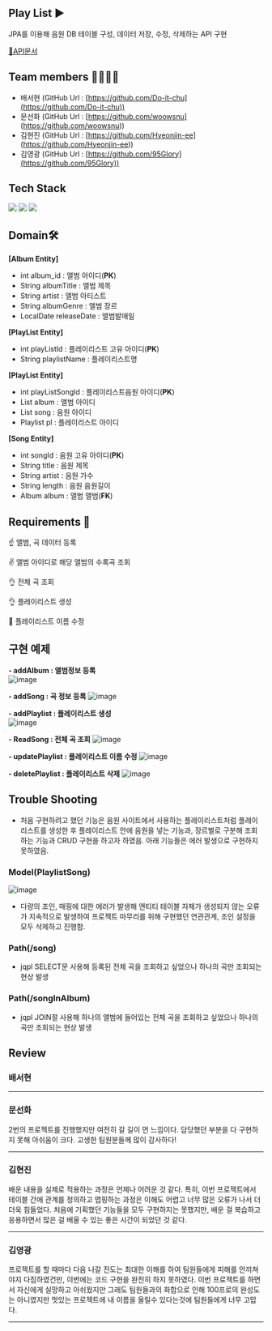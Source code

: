 

## Play List ▶️
JPA를 이용해 음원 DB 테이블 구성, 데이터 저장, 수정, 삭제하는  API 구현

[📃API문서](https://documenter.getpostman.com/view/20722114/Uz5DocYH)

## Team members 👩‍👩‍👦‍👦

-   배서현 (GitHub Url :  [https://github.com/Do-it-chu](https://github.com/Do-it-chu))  
-   문선화 (GitHub Url :  [https://github.com/woowsnu] (https://github.com/woowsnu))  
-   김현진 (GitHub Url :  [https://github.com/Hyeonjin-ee] (https://github.com/Hyeonjin-ee))  
-   김영광 (GitHub Url :  [https://github.com/95Glory](https://github.com/95Glory))  

## Tech Stack
<img src="https://img.shields.io/badge/mysql-4479A1?style=for-the-badge&logo=mysql&logoColor=white">  <img src="https://img.shields.io/badge/spring-6DB33F?style=for-the-badge&logo=spring&logoColor=white">   <img src="https://img.shields.io/badge/java-007396?style=for-the-badge&logo=java&logoColor=white">   

## Domain🛠️
**[Album Entity]**
* int album_id : 앨범 아이디(**PK**)
* String albumTitle : 앨범 제목
* String artist : 앨범 아티스트  
* String albumGenre : 앨범 장르
* LocalDate releaseDate : 앨범발매일

**[PlayList Entity]**
* int playListId : 플레이리스트 고유 아이디(**PK**)
* String playlistName : 플레이리스트명

**[PlayList Entity]**

* int playListSongId : 플레이리스트음원 아이디(**PK**)
* List<Album> album : 앨범 아이디
* List<Song> song : 음원 아이디
* Playlist pl : 플레이리스트 아이디

**[Song Entity]**
* int songId : 음원 고유 아이디(**PK**)
* String title : 음원 제목
* String artist : 음원 가수
* String length : 음원 음원길이	
* Album album : 앨범 앨범(**FK**)


## Requirements 🤔

☝️ 앨범, 곡 데이터 등록  

✌️ 앨범 아이디로 해당 앨범의 수록곡 조회

👌 전체 곡 조회

👌 플레이리스트 생성

🖖 플레이리스트 이름 수정


##   구현 예제

**- addAlbum : 앨범정보 등록**   
![image](https://user-images.githubusercontent.com/105709187/171051563-f940ac65-a4c3-4338-bfa0-c80017b39a5e.png)

**- addSong : 곡 정보 등록**
![image](https://user-images.githubusercontent.com/105709187/171051826-5604f7a3-7544-405d-824c-508ce283871b.png)

**- addPlaylist : 플레이리스트 생성**  
![image](https://user-images.githubusercontent.com/105709187/171051903-3541fc28-6f91-410f-b2aa-37b5cc25f6a6.png)

**- ReadSong : 전체 곡 조회**
![image](https://user-images.githubusercontent.com/105709187/171051991-266a786d-59e5-4579-893e-54ca902d230d.png)

**- updatePlaylist : 플레이리스트 이름 수정** 
![image](https://user-images.githubusercontent.com/105709187/171052076-b997da8e-0edd-4b49-b1b2-79d99932a4b4.png)

**- deletePlaylist : 플레이리스트 삭제**
![image](https://user-images.githubusercontent.com/105709187/171052152-4b56cda0-dfa1-4a12-a3c4-171eb7407b79.png)


## Trouble Shooting
- 처음 구현하려고 했던 기능은 음원 사이트에서 사용하는 플레이리스트처럼 플레이리스트를 생성한 후 플레이리스트 안에 음원을 넣는 기능과, 장르별로 구분해 조회하는 기능과 CRUD 구현을 하고자 하였음. 아래 기능들은 에러 발생으로 구현하지 못하였음.

### Model(PlaylistSong)

![image](https://user-images.githubusercontent.com/105709187/171052378-4a507bf4-f7b2-4cdf-9680-8af31d1927e5.png)

- 다량의 조인, 매핑에 대한 에러가 발생해 엔티티 테이블 자체가 생성되지 않는 오류가 지속적으로 발생하여 프로젝트 마무리를 위해 구현했던 연관관계, 조인 설정을 모두 삭제하고 진행함.
  
### Path(/song)
- jqpl SELECT문 사용해 등록된 전체 곡을 조회하고 싶었으나 하나의 곡만 조회되는 현상 발생

### Path(/songInAlbum)
- jqpl JOIN절 사용해 하나의 앨범에 들어있는 전체 곡을 조회하고 싶었으나 하나의 곡만 조회되는 현상 발생

  
## Review  
### 배서현  
---  

### 문선화  
2번의 프로젝트를 진행했지만 여전히 갈 길이 먼 느낌이다. 담당했던 부분을 다 구현하지 못해 아쉬움이 크다. 고생한 팀원분들께 많이 감사하다! 

---  
 

### 김현진 
배운 내용을 실제로 적용하는 과정은 언제나 어려운 것 같다. 
특히, 이번 프로젝트에서 테이블 간에 관계를 정의하고 맵핑하는 과정은 이해도 어렵고 너무 많은 오류가 나서
더더욱 힘들었다. 처음에 기획했던 기능들을 모두 구현하지는 못했지만, 배운 걸 복습하고 응용하면서 많은 걸 배울 수 있는 좋은 시간이 되었던 것 같다.

---  
 
### 김영광  

프로젝트를 할 때마다 다음 나갈 진도는 최대한 이해를 하여 팀원들에게 피해를 안끼쳐야지 다짐하였건만, 이번에는 코드 구현을 완전히 하지 못하였다. 이번 프로젝트를 하면서 자신에게 실망하고 아쉬웠지만 그래도 팀원들과의 화합으로 인해 100프로의 완성도는 아니였지만 멋있는 프로젝트에 내 이름을 올릴수 있다는것에 팀원들에게 너무 고맙다.

---  
  

